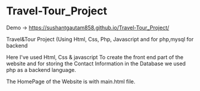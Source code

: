 # Travel-Tour_Project

Demo -> https://sushantgautam858.github.io/Travel-Tour_Project/

Travel&Tour Project (Using Html, Css, Php, Javascript and for php,mysql for backend

Here I've used Html, Css & javascript To create the front end part of the website and for storing the Contact Information in the Database we used php as a backend language.

The HomePage of the Website is with main.html file.
